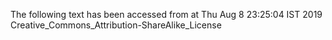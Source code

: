 The following text has been accessed from at Thu Aug 8 23:25:04 IST 2019
Creative_Commons_Attribution-ShareAlike_License
